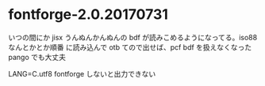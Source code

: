# fontforge-2.0.20170731

いつの間にか jisx うんぬんかんぬんの bdf が読みこめるようになってる。iso88なんとかとか順番
に読み込んで otb てので出せば、pcf bdf を扱えなくなった pango でも大丈夫

LANG=C.utf8 fontforge しないと出力できない
